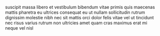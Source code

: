 suscipit massa libero et vestibulum bibendum vitae primis quis maecenas mattis
pharetra eu ultrices consequat eu ut nullam sollicitudin rutrum dignissim
molestie nibh nec sit mattis orci dolor felis vitae vel ut tincidunt nec risus
varius rutrum non ultricies amet quam cras maximus erat mi neque vel nisl
